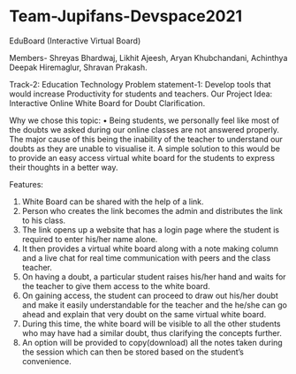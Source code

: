 # Team-Jupifans-Devspace2021
 EduBoard (Interactive Virtual Board)

Members-
Shreyas Bhardwaj,
Likhit Ajeesh,
Aryan Khubchandani,
Achinthya Deepak Hiremaglur,
Shravan Prakash.


Track-2: Education Technology
Problem statement-1: Develop tools that would increase Productivity for students and teachers.
Our Project Idea: Interactive Online White Board for Doubt Clarification.

Why we chose this topic:
•	Being students, we personally feel like most of the doubts we asked during our online classes are not answered properly. The major cause of this being the inability of the teacher to understand our doubts as they are unable to visualise it. A simple solution to this would be to provide an easy access virtual white board for the students to express their thoughts in a better way.

Features:
1.	White Board can be shared with the help of a link.
2.	Person who creates the link becomes the admin and distributes the link to his class.
3.	The link opens up a website that has a login page where the student is required to enter his/her name alone.
4.	 It then provides a virtual white board along with a note making column and a live chat for real time communication with peers and the class teacher.
5.	On having a doubt, a particular student raises his/her hand and waits for the teacher to give them access to the white board.
6.	On gaining access, the student can proceed to draw out his/her doubt and make it easily understandable for the teacher and the he/she can go ahead and explain that very doubt on the same virtual white board.
7.	During this time, the white board will be visible to all the other students who may have had a similar doubt, thus clarifying the concepts further.
8.	An option will be provided to copy(download) all the notes taken during the session which can then be stored based on the student’s convenience.
